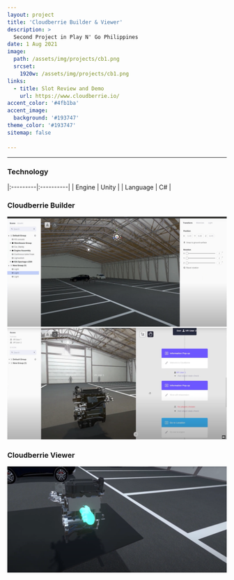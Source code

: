 ```yaml
---
layout: project
title: 'Cloudberrie Builder & Viewer'
description: >
  Second Project in Play N' Go Philippines
date: 1 Aug 2021
image: 
  path: /assets/img/projects/cb1.png
  srcset: 
    1920w: /assets/img/projects/cb1.png
links:
  - title: Slot Review and Demo
    url: https://www.cloudberrie.io/
accent_color: '#4fb1ba'
accent_image:
  background: '#193747'
theme_color: '#193747'
sitemap: false

---
```

---

### Technology

|:---------|:----------|
| Engine      |         Unity | 
| Language      |         C# |

### Cloudberrie Builder
![200x200](/assets/img/projects/cb2.png "Small example image")
![200x200](/assets/img/projects/cb3.png "Small example image")

### Cloudberrie Viewer
![200x200](/assets/img/projects/cb4.png "Small example image")